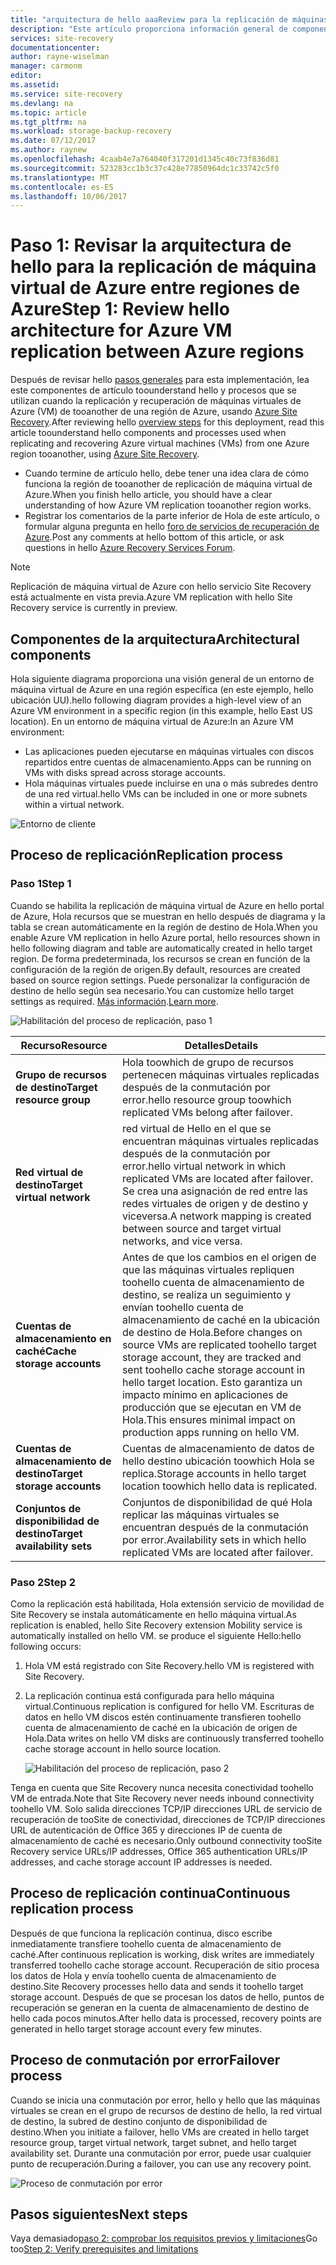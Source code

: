 ```yaml
---
title: "arquitectura de hello aaaReview para la replicación de máquinas virtuales de Azure entre regiones de Azure | Documentos de Microsoft"
description: "Este artículo proporciona información general de componentes y arquitectura que se usa al replicar máquinas virtuales de Azure entre regiones de Azure mediante el servicio de Azure Site Recovery Hola."
services: site-recovery
documentationcenter: 
author: rayne-wiselman
manager: carmonm
editor: 
ms.assetid: 
ms.service: site-recovery
ms.devlang: na
ms.topic: article
ms.tgt_pltfrm: na
ms.workload: storage-backup-recovery
ms.date: 07/12/2017
ms.author: raynew
ms.openlocfilehash: 4caab4e7a764040f317201d1345c40c73f836d81
ms.sourcegitcommit: 523283cc1b3c37c428e77850964dc1c33742c5f0
ms.translationtype: MT
ms.contentlocale: es-ES
ms.lasthandoff: 10/06/2017
---
```

# <a name="step-1-review-hello-architecture-for-azure-vm-replication-between-azure-regions"></a><span data-ttu-id="a2f1f-103">Paso 1: Revisar la arquitectura de hello para la replicación de máquina virtual de Azure entre regiones de Azure</span><span class="sxs-lookup"><span data-stu-id="a2f1f-103">Step 1: Review hello architecture for Azure VM replication between Azure regions</span></span>


<span data-ttu-id="a2f1f-104">Después de revisar hello [pasos generales](azure-to-azure-walkthrough-overview.md) para esta implementación, lea este componentes de artículo toounderstand hello y procesos que se utilizan cuando la replicación y recuperación de máquinas virtuales de Azure (VM) de tooanother de una región de Azure, usando [Azure Site Recovery](site-recovery-overview.md).</span><span class="sxs-lookup"><span data-stu-id="a2f1f-104">After reviewing hello [overview steps](azure-to-azure-walkthrough-overview.md) for this deployment, read this article toounderstand hello components and processes used when replicating and recovering Azure virtual machines (VMs) from one Azure region tooanother, using [Azure Site Recovery](site-recovery-overview.md).</span></span>

- <span data-ttu-id="a2f1f-105">Cuando termine de artículo hello, debe tener una idea clara de cómo funciona la región de tooanother de replicación de máquina virtual de Azure.</span><span class="sxs-lookup"><span data-stu-id="a2f1f-105">When you finish hello article, you should have a clear understanding of how Azure VM replication tooanother region works.</span></span>
- <span data-ttu-id="a2f1f-106">Registrar los comentarios de la parte inferior de Hola de este artículo, o formular alguna pregunta en hello [foro de servicios de recuperación de Azure](https://social.msdn.microsoft.com/forums/azure/home?forum=hypervrecovmgr).</span><span class="sxs-lookup"><span data-stu-id="a2f1f-106">Post any comments at hello bottom of this article, or ask questions in hello [Azure Recovery Services Forum](https://social.msdn.microsoft.com/forums/azure/home?forum=hypervrecovmgr).</span></span>

>[!NOTE]
><span data-ttu-id="a2f1f-107">Replicación de máquina virtual de Azure con hello servicio Site Recovery está actualmente en vista previa.</span><span class="sxs-lookup"><span data-stu-id="a2f1f-107">Azure VM replication with hello Site Recovery service is currently in preview.</span></span>



## <a name="architectural-components"></a><span data-ttu-id="a2f1f-108">Componentes de la arquitectura</span><span class="sxs-lookup"><span data-stu-id="a2f1f-108">Architectural components</span></span>

<span data-ttu-id="a2f1f-109">Hola siguiente diagrama proporciona una visión general de un entorno de máquina virtual de Azure en una región específica (en este ejemplo, hello ubicación UU).</span><span class="sxs-lookup"><span data-stu-id="a2f1f-109">hello following diagram provides a high-level view of an Azure VM environment in a specific region (in this example, hello East US location).</span></span> <span data-ttu-id="a2f1f-110">En un entorno de máquina virtual de Azure:</span><span class="sxs-lookup"><span data-stu-id="a2f1f-110">In an Azure VM environment:</span></span>
- <span data-ttu-id="a2f1f-111">Las aplicaciones pueden ejecutarse en máquinas virtuales con discos repartidos entre cuentas de almacenamiento.</span><span class="sxs-lookup"><span data-stu-id="a2f1f-111">Apps can be running on VMs with disks spread across storage accounts.</span></span>
- <span data-ttu-id="a2f1f-112">Hola máquinas virtuales puede incluirse en una o más subredes dentro de una red virtual.</span><span class="sxs-lookup"><span data-stu-id="a2f1f-112">hello VMs can be included in one or more subnets within a virtual network.</span></span>

![Entorno de cliente](./media/azure-to-azure-walkthrough-architecture/source-environment.png)

## <a name="replication-process"></a><span data-ttu-id="a2f1f-114">Proceso de replicación</span><span class="sxs-lookup"><span data-stu-id="a2f1f-114">Replication process</span></span>

### <a name="step-1"></a><span data-ttu-id="a2f1f-115">Paso 1</span><span class="sxs-lookup"><span data-stu-id="a2f1f-115">Step 1</span></span>

<span data-ttu-id="a2f1f-116">Cuando se habilita la replicación de máquina virtual de Azure en hello portal de Azure, Hola recursos que se muestran en hello después de diagrama y la tabla se crean automáticamente en la región de destino de Hola.</span><span class="sxs-lookup"><span data-stu-id="a2f1f-116">When you enable Azure VM replication in hello Azure portal, hello resources shown in hello following diagram and table are automatically created in hello target region.</span></span> <span data-ttu-id="a2f1f-117">De forma predeterminada, los recursos se crean en función de la configuración de la región de origen.</span><span class="sxs-lookup"><span data-stu-id="a2f1f-117">By default, resources are created based on source region settings.</span></span> <span data-ttu-id="a2f1f-118">Puede personalizar la configuración de destino de hello según sea necesario.</span><span class="sxs-lookup"><span data-stu-id="a2f1f-118">You can customize hello target settings as required.</span></span> <span data-ttu-id="a2f1f-119">[Más información](site-recovery-replicate-azure-to-azure.md).</span><span class="sxs-lookup"><span data-stu-id="a2f1f-119">[Learn more](site-recovery-replicate-azure-to-azure.md).</span></span>

![Habilitación del proceso de replicación, paso 1](./media/azure-to-azure-walkthrough-architecture/enable-replication-step-1.png)

<span data-ttu-id="a2f1f-121">**Recurso**</span><span class="sxs-lookup"><span data-stu-id="a2f1f-121">**Resource**</span></span> | <span data-ttu-id="a2f1f-122">**Detalles**</span><span class="sxs-lookup"><span data-stu-id="a2f1f-122">**Details**</span></span>
--- | ---
<span data-ttu-id="a2f1f-123">**Grupo de recursos de destino**</span><span class="sxs-lookup"><span data-stu-id="a2f1f-123">**Target resource group**</span></span> | <span data-ttu-id="a2f1f-124">Hola toowhich de grupo de recursos pertenecen máquinas virtuales replicadas después de la conmutación por error.</span><span class="sxs-lookup"><span data-stu-id="a2f1f-124">hello resource group toowhich replicated VMs belong after failover.</span></span>
<span data-ttu-id="a2f1f-125">**Red virtual de destino**</span><span class="sxs-lookup"><span data-stu-id="a2f1f-125">**Target virtual network**</span></span> | <span data-ttu-id="a2f1f-126">red virtual de Hello en el que se encuentran máquinas virtuales replicadas después de la conmutación por error.</span><span class="sxs-lookup"><span data-stu-id="a2f1f-126">hello virtual network in which replicated VMs are located after failover.</span></span> <span data-ttu-id="a2f1f-127">Se crea una asignación de red entre las redes virtuales de origen y de destino y viceversa.</span><span class="sxs-lookup"><span data-stu-id="a2f1f-127">A network mapping is created between source and target virtual networks, and vice versa.</span></span>
<span data-ttu-id="a2f1f-128">**Cuentas de almacenamiento en caché**</span><span class="sxs-lookup"><span data-stu-id="a2f1f-128">**Cache storage accounts**</span></span> | <span data-ttu-id="a2f1f-129">Antes de que los cambios en el origen de que las máquinas virtuales repliquen toohello cuenta de almacenamiento de destino, se realiza un seguimiento y envían toohello cuenta de almacenamiento de caché en la ubicación de destino de Hola.</span><span class="sxs-lookup"><span data-stu-id="a2f1f-129">Before changes on source VMs are replicated toohello target storage account, they are tracked and sent toohello cache storage account in hello target location.</span></span> <span data-ttu-id="a2f1f-130">Esto garantiza un impacto mínimo en aplicaciones de producción que se ejecutan en VM de Hola.</span><span class="sxs-lookup"><span data-stu-id="a2f1f-130">This ensures minimal impact on production apps running on hello VM.</span></span>
<span data-ttu-id="a2f1f-131">**Cuentas de almacenamiento de destino**</span><span class="sxs-lookup"><span data-stu-id="a2f1f-131">**Target storage accounts**</span></span>  | <span data-ttu-id="a2f1f-132">Cuentas de almacenamiento de datos de hello destino ubicación toowhich Hola se replica.</span><span class="sxs-lookup"><span data-stu-id="a2f1f-132">Storage accounts in hello target location toowhich hello data is replicated.</span></span>
<span data-ttu-id="a2f1f-133">**Conjuntos de disponibilidad de destino**</span><span class="sxs-lookup"><span data-stu-id="a2f1f-133">**Target availability sets**</span></span>  | <span data-ttu-id="a2f1f-134">Conjuntos de disponibilidad de qué Hola replicar las máquinas virtuales se encuentran después de la conmutación por error.</span><span class="sxs-lookup"><span data-stu-id="a2f1f-134">Availability sets in which hello replicated VMs are located after failover.</span></span>

### <a name="step-2"></a><span data-ttu-id="a2f1f-135">Paso 2</span><span class="sxs-lookup"><span data-stu-id="a2f1f-135">Step 2</span></span>

<span data-ttu-id="a2f1f-136">Como la replicación está habilitada, Hola extensión servicio de movilidad de Site Recovery se instala automáticamente en hello máquina virtual.</span><span class="sxs-lookup"><span data-stu-id="a2f1f-136">As replication is enabled, hello Site Recovery extension Mobility service is automatically installed on hello VM.</span></span> <span data-ttu-id="a2f1f-137">se produce el siguiente Hello:</span><span class="sxs-lookup"><span data-stu-id="a2f1f-137">hello following occurs:</span></span>

1. <span data-ttu-id="a2f1f-138">Hola VM está registrado con Site Recovery.</span><span class="sxs-lookup"><span data-stu-id="a2f1f-138">hello VM is registered with Site Recovery.</span></span>

2. <span data-ttu-id="a2f1f-139">La replicación continua está configurada para hello máquina virtual.</span><span class="sxs-lookup"><span data-stu-id="a2f1f-139">Continuous replication is configured for hello VM.</span></span> <span data-ttu-id="a2f1f-140">Escrituras de datos en hello VM discos estén continuamente transfieren toohello cuenta de almacenamiento de caché en la ubicación de origen de Hola.</span><span class="sxs-lookup"><span data-stu-id="a2f1f-140">Data writes on hello VM disks are continuously transferred toohello cache storage account in hello source location.</span></span>

   ![Habilitación del proceso de replicación, paso 2](./media/azure-to-azure-walkthrough-architecture/enable-replication-step-2.png)

  
  <span data-ttu-id="a2f1f-142">Tenga en cuenta que Site Recovery nunca necesita conectividad toohello VM de entrada.</span><span class="sxs-lookup"><span data-stu-id="a2f1f-142">Note that Site Recovery never needs inbound connectivity toohello VM.</span></span> <span data-ttu-id="a2f1f-143">Solo salida direcciones TCP/IP direcciones URL de servicio de recuperación de tooSite de conectividad, direcciones de TCP/IP direcciones URL de autenticación de Office 365 y direcciones IP de cuenta de almacenamiento de caché es necesario.</span><span class="sxs-lookup"><span data-stu-id="a2f1f-143">Only outbound connectivity tooSite Recovery service URLs/IP addresses, Office 365 authentication URLs/IP addresses, and cache storage account IP addresses is needed.</span></span> 

## <a name="continuous-replication-process"></a><span data-ttu-id="a2f1f-144">Proceso de replicación continua</span><span class="sxs-lookup"><span data-stu-id="a2f1f-144">Continuous replication process</span></span>

<span data-ttu-id="a2f1f-145">Después de que funciona la replicación continua, disco escribe inmediatamente transfiere toohello cuenta de almacenamiento de caché.</span><span class="sxs-lookup"><span data-stu-id="a2f1f-145">After continuous replication is working, disk writes are immediately transferred toohello cache storage account.</span></span> <span data-ttu-id="a2f1f-146">Recuperación de sitio procesa los datos de Hola y envía toohello cuenta de almacenamiento de destino.</span><span class="sxs-lookup"><span data-stu-id="a2f1f-146">Site Recovery processes hello data and sends it toohello target storage account.</span></span> <span data-ttu-id="a2f1f-147">Después de que se procesan los datos de hello, puntos de recuperación se generan en la cuenta de almacenamiento de destino de hello cada pocos minutos.</span><span class="sxs-lookup"><span data-stu-id="a2f1f-147">After hello data is processed, recovery points are generated in hello target storage account every few minutes.</span></span>

## <a name="failover-process"></a><span data-ttu-id="a2f1f-148">Proceso de conmutación por error</span><span class="sxs-lookup"><span data-stu-id="a2f1f-148">Failover process</span></span>

<span data-ttu-id="a2f1f-149">Cuando se inicia una conmutación por error, hello y hello que las máquinas virtuales se crean en el grupo de recursos de destino de hello, la red virtual de destino, la subred de destino conjunto de disponibilidad de destino.</span><span class="sxs-lookup"><span data-stu-id="a2f1f-149">When you initiate a failover, hello VMs are created in hello target resource group, target virtual network, target subnet, and hello target availability set.</span></span> <span data-ttu-id="a2f1f-150">Durante una conmutación por error, puede usar cualquier punto de recuperación.</span><span class="sxs-lookup"><span data-stu-id="a2f1f-150">During a failover, you can use any recovery point.</span></span>

![Proceso de conmutación por error](./media/azure-to-azure-walkthrough-architecture/failover.png)

## <a name="next-steps"></a><span data-ttu-id="a2f1f-152">Pasos siguientes</span><span class="sxs-lookup"><span data-stu-id="a2f1f-152">Next steps</span></span>

<span data-ttu-id="a2f1f-153">Vaya demasiado[paso 2: comprobar los requisitos previos y limitaciones](azure-to-azure-walkthrough-prerequisites.md)</span><span class="sxs-lookup"><span data-stu-id="a2f1f-153">Go too[Step 2: Verify prerequisites and limitations](azure-to-azure-walkthrough-prerequisites.md)</span></span>
